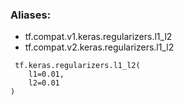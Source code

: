 ### Aliases:
- tf.compat.v1.keras.regularizers.l1_l2
- tf.compat.v2.keras.regularizers.l1_l2

```
 tf.keras.regularizers.l1_l2(
    l1=0.01,
    l2=0.01
)
```
